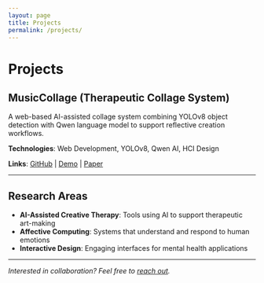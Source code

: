 ```yaml
---
layout: page
title: Projects
permalink: /projects/
---
```


# Projects

## MusicCollage (Therapeutic Collage System)

A web-based AI-assisted collage system combining YOLOv8 object detection with Qwen language model to support reflective creation workflows.

**Technologies**: Web Development, YOLOv8, Qwen AI, HCI Design

**Links**: [GitHub](https://github.com/eleveneigh/musiccollage) | [Demo](https://example.com/musixcollage) | [Paper](https://example.com/poster.pdf)

---

## Research Areas

- **AI-Assisted Creative Therapy**: Tools using AI to support therapeutic art-making
- **Affective Computing**: Systems that understand and respond to human emotions  
- **Interactive Design**: Engaging interfaces for mental health applications

---

*Interested in collaboration? Feel free to [reach out](/contact).*
